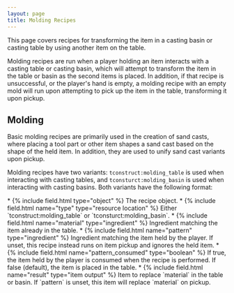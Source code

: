 ```yaml
---
layout: page
title: Molding Recipes
---
```

This page covers recipes for transforming the item in a casting basin or casting table by using another item on the table.

Molding recipes are run when a player holding an item interacts with a casting table or casting basin, which will attempt to transform the item in the table or basin as the second items is placed.
In addition, if that recipe is unsuccessful, or the player's hand is empty, a molding recipe with an empty mold will run upon attempting to pick up the item in the table, transforming it upon pickup.

## Molding

Basic molding recipes are primarily used in the creation of sand casts, where placing a tool part or other item shapes a sand cast based on the shape of the held item. In addition, they are used to unify sand cast variants upon pickup.

Molding recipes have two variants: `tconstruct:molding_table` is used when interacting with casting tables, and `tconsturct:molding_basin` is used when interacting with casting basins. Both variants have the following format:

<div class="treeview" markdown=1>
* {% include field.html type="object" %} The recipe object.
    * {% include field.html name="type" type="resource location" %} Either `tconstruct:molding_table` or `tconsturct:molding_basin`.
    * {% include field.html name="material" type="ingredient" %} Ingredient matching the item already in the table.
    * {% include field.html name="pattern" type="ingredient" %} Ingredient matching the item held by the player. If unset, this recipe instead runs on item pickup and ignores the held item.
    * {% include field.html name="pattern_consumed" type="boolean" %} If true, the item held by the player is consumed when the recipe is performed. If false (default), the item is placed in the table.
    * {% include field.html name="result" type="item output" %} Item to replace `material` in the table or basin. If `pattern` is unset, this item will replace `material` on pickup.
</div>

